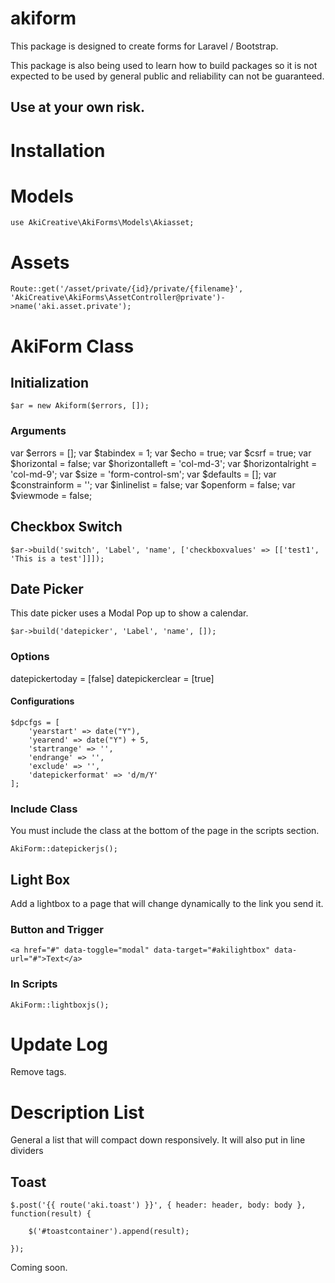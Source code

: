 # akiform

This package is designed to create forms for Laravel / Bootstrap. 

This package is also being used to learn how to build packages so it is not expected to be used by general public and reliability can not be guaranteed.

## Use at your own risk.

# Installation

# Models

```
use AkiCreative\AkiForms\Models\Akiasset;
```

# Assets

```
Route::get('/asset/private/{id}/private/{filename}', 'AkiCreative\AkiForms\AssetController@private')->name('aki.asset.private');
```

# AkiForm Class

## Initialization

```
$ar = new Akiform($errors, []);
```

### Arguments

var $errors = [];
var $tabindex = 1;
var $echo = true;
var $csrf = true;
var $horizontal = false;
var $horizontalleft = 'col-md-3';
var $horizontalright = 'col-md-9';
var $size = 'form-control-sm';
var $defaults = [];
var $constrainform = '';
var $inlinelist = false;
var $openform = false;
var $viewmode = false;

## Checkbox Switch

```
$ar->build('switch', 'Label', 'name', ['checkboxvalues' => [['test1', 'This is a test']]]);
```

## Date Picker

This date picker uses a Modal Pop up to show a calendar. 

```
$ar->build('datepicker', 'Label', 'name', []);
```

### Options

datepickertoday = [false]
datepickerclear = [true]

#### Configurations

```
$dpcfgs = [
	'yearstart' => date("Y"),
	'yearend' => date("Y") + 5,
	'startrange' => '',
	'endrange' => '',
	'exclude' => '',
	'datepickerformat' => 'd/m/Y'
];
```

### Include Class

You must include the class at the bottom of the page in the scripts section.

```
AkiForm::datepickerjs();
```
## Light Box

Add a lightbox to a page that will change dynamically to the link you send it.

### Button and Trigger

```
<a href="#" data-toggle="modal" data-target="#akilightbox" data-url="#">Text</a>
```

### In Scripts

```
AkiForm::lightboxjs();
```

# Update Log

Remove tags.

# Description List

General a list that will compact down responsively. It will also put in line dividers

## Toast

```
$.post('{{ route('aki.toast') }}', { header: header, body: body }, function(result) {

	$('#toastcontainer').append(result);

});
```

Coming soon.
